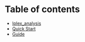 # Table of contents

* [lplex\_analysis](README.md)
* [Quick Start](docs/quick-start.md)
* [Guide](docs/guide.md)

